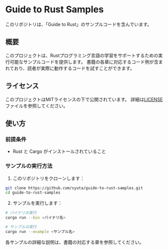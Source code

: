 # Guide to Rust Samples

このリポジトリは、「Guide to Rust」のサンプルコードを含んでいます。

## 概要

このプロジェクトは、Rustプログラミング言語の学習をサポートするための実行可能なサンプルコードを提供します。
書籍の各章に対応するコード例が含まれており、読者が実際に動作するコードを試すことができます。

## ライセンス

このプロジェクトはMITライセンスの下で公開されています。
詳細は[LICENSE](LICENSE)ファイルを参照してください。

## 使い方

### 前提条件

- Rust と Cargo がインストールされていること

### サンプルの実行方法

1. このリポジトリをクローンします：
```bash
git clone https://github.com/syuta/guide-to-rust-samples.git
cd guide-to-rust-samples
```

2. サンプルを実行します：
```bash
# バイナリの実行
cargo run --bin <バイナリ名>

# サンプルの実行
cargo run --example <サンプル名>
```

各サンプルの詳細な説明は、書籍の対応する章を参照してください。
